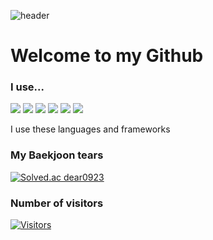 ![header](https://capsule-render.vercel.app/api?type=Rounded&color=gradient&customColorList=0,2,2,5,30&text=Hi%20I%20am%20Dongchan&fontAlign=50&fontSize=50&animation=fadeIn)
# Welcome to my Github
### I use...

<img src="https://img.shields.io/badge/JAVA-lightgrey?style=plastic&logo=java&logoColor=white"> <img  src="https://img.shields.io/badge/C-lightgrey?style=plastic&logo=C&logoColor=white"/> <img  src="https://img.shields.io/badge/Python-lightgrey?style=plastic&logo=Python&logoColor=white"/> <img  src="https://img.shields.io/badge/JavaScript-lightgrey?style=plastic&logo=JavaScript&logoColor=white"/> <img  src="https://img.shields.io/badge/SpringBoot-lightgrey?style=plastic&logo=SpringBoot&logoColor=white"/> <img  src="https://img.shields.io/badge/React-lightgrey?style=plastic&logo=React&logoColor=white"/>

I use these languages and frameworks




### My Baekjoon tears

[![Solved.ac
dear0923](http://mazassumnida.wtf/api/v2/generate_badge?boj={dear0923})](https://solved.ac/{dear0923})


### Number of visitors

[![Visitors](https://hits.seeyoufarm.com/api/count/incr/badge.svg?url=https%3A%2F%2Fgithub.com%2Fkkokkiyo&count_bg=%2379C83D&title_bg=%23555555&icon=&icon_color=lightgrey&title=Visitors&edge_flat=false)](https://hits.seeyoufarm.com)


<!--
**kkokkiyo/kkokkiyo** is a ✨ _special_ ✨ repository because its `README.md` (this file) appears on your GitHub profile.

Here are some ideas to get you started:

- 🔭 I’m currently working on ...
- 🌱 I’m currently learning ...
- 👯 I’m looking to collaborate on ...
- 🤔 I’m looking for help with ...
- 💬 Ask me about ...
- 📫 How to reach me: ...
- 😄 Pronouns: ...
- ⚡ Fun fact: ...
-->
